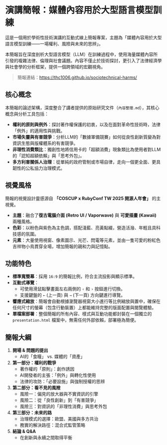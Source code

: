 # 演講簡報：媒體內容用於大型語言模型訓練

這是一個用於學術性技術演講的互動式線上簡報專案，主題為「媒體內容用於大型語言模型訓練——一場權利、風險與未來的思辨」。

本簡報旨在深度剖析大型語言模型（LLM）在訓練過程中，使用海量媒體內容所引發的複雜法律、倫理與社會議題。內容不僅止於技術探討，更引入了法律經濟學與社會學的分析框架，提供一個跨領域的宏觀視角。

> 簡報連結：https://thc1006.github.io/sociotechnical-harms/

## 核心概念

本簡報的論述架構，深度整合了講者提供的原始研究文件（`內容整理.md`），其核心概念與分析工具包括：

* **權利的原則與例外**：探討著作權保護的初衷，以及在面對革命性技術時，法律「例外」的適用性與挑戰。
* **市場失靈與有害競爭**：分析LLM的「數據軍備競賽」如何從良性創新質變為對資訊生態與版權體系的有害競爭。
* **非理性消費類比**：獨創性地將信用卡的「超額消費」現象類比為使用者對LLM的「認知超額依賴」與「思考外包」。
* **多方利害關係人治理**：從單純的政府管制或市場自律，走向一個更全面、更具韌性的公私協力治理模式。

## 視覺風格

簡報的視覺設計靈感源自 **「COSCUP x RubyConf TW 2025 開源人年會」** 的主視覺。

* **主題**：融合了**復古電腦介面 (Retro UI / Vaporwave)** 與 **可愛插畫 (Kawaii)** 兩種風格。
* **色彩**：以粉色與紫色為主色調，搭配淺藍、亮黃點綴，營造活潑、年輕且具科技感的氛圍。
* **元素**：大量使用視窗、像素圖示、光芒、閃電等元素，並由一隻可愛的粉紅色吉祥物小鳥貫穿全場，增加簡報的親和力與記憶點。

## 功能特色

* **標準寬螢幕**：採用 `16:9` 的簡報比例，符合主流投影與顯示標準。
* **互動式導覽**：
    * 可使用滑鼠點擊畫面左右兩側的 `‹` 和 `›` 按鈕進行切換。
    * 支援鍵盤的 `←` (上一頁) 與 `→` (下一頁) 方向鍵進行導覽。
* **響應式縮放**：簡報會自動根據瀏覽器視窗大小進行等比例縮放與置中，確保在任何尺寸的螢幕（包含行動裝置）上都能維持完整的版面配置與閱覽體驗。
* **單檔案部署**：整個簡報的所有內容、樣式與互動功能都封裝在一個獨立的 `presentation.html` 檔案中，無需任何外部依賴，部署極為簡便。

## 簡報大綱

1.  **開場 & 問題的提出**
    * AI的「食糧」 vs. 媒體的「資產」
2.  **第一部分：權利的戰爭**
    * 著作權的「原則」：創作誘因
    * AI開發者的主張：「例外」與轉化性使用
    * 法律的攻防：「必要設施」與強制授權的思辨
3.  **第二部分：看不見的風險**
    * 風險一：偏見的放大器與不實資訊的引擎
    * 風險二：從「良性創新」到「有害競爭」
    * 風險三：對資訊的「非理性消費」與思考外包
4.  **第三部分：未來的路**
    * 治理模式的選擇：歐盟、美國與多方共治
    * 務實的解決路徑：混合式監管策略
5.  **結論 & Q&A**
    * 在創新與永續之間取得平衡
